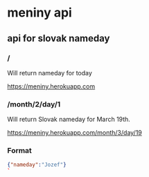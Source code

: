 # meniny api
## api for slovak nameday

### /
Will return nameday for today

https://meniny.herokuapp.com

### /month/2/day/1
Will return Slovak nameday for March 19th.

https://meniny.herokuapp.com/month/3/day/19 

### Format
```json
{"nameday":"Jozef"}
`